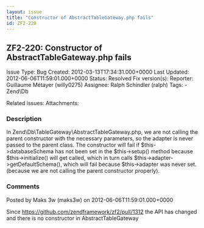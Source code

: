 ```yaml
---
layout: issue
title: "Constructor of AbstractTableGateway.php fails"
id: ZF2-220
---
```


ZF2-220: Constructor of AbstractTableGateway.php fails
------------------------------------------------------

 Issue Type: Bug Created: 2012-03-13T17:34:31.000+0000 Last Updated: 2012-06-06T11:59:01.000+0000 Status: Resolved Fix version(s): 
 Reporter:  Guillaume Métayer (willy0275)  Assignee:  Ralph Schindler (ralph)  Tags: - Zend\\Db
 
 Related issues: 
 Attachments: 
### Description

In Zend\\Db\\TableGateway\\AbstractTableGateway.php, we are not calling the parent constructor with the necessary parameters, so the adapter is never passed to the parent class. The constructor will fail if $this->databaseSchema has not been set in the $this->setup() method because $this->initialize() will get called, which in turn calls $this->adapter->getDefaultSchema(), which will fail because $this->adapter was never set. (because we are not calling the parent constructor properly).

 

 

### Comments

Posted by Maks 3w (maks3w) on 2012-06-06T11:59:01.000+0000

Since <https://github.com/zendframework/zf2/pull/1312> the API has changed and there is no constructor in AbstractTableGateway

 

 